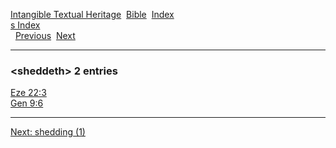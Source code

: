 [Intangible Textual Heritage](../../index)  [Bible](../index) 
[Index](index)   
[s Index](_s_)  
  [Previous](c10181)  [Next](c10183) 

------------------------------------------------------------------------

### &lt;sheddeth&gt; 2 entries

[Eze 22:3](../kjv/eze022.htm#003)  
[Gen 9:6](../kjv/gen009.htm#006)  

------------------------------------------------------------------------

[Next: shedding (1)](c10183)
